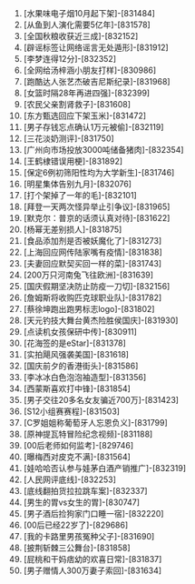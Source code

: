 
1. [水果味电子烟10月起下架]-[831484]
1. [从鱼到人演化需要5亿年]-[831578]
1. [全国秋粮收获近三成]-[832152]
1. [辟谣标签让网络谣言无处遁形]-[831912]
1. [李梦连得12分]-[832352]
1. [全网给汤梓涵小朋友打样]-[830986]
1. [跑酷达人张艺杰破吉尼斯纪录]-[831968]
1. [女篮时隔28年再进四强]-[832399]
1. [农民父亲割肾救子]-[831608]
1. [东方甄选回应下架玉米]-[831472]
1. [男子存钱忘点确认1万元被偷]-[832119]
1. [三花淡奶测评]-[831750]
1. [广州向市场投放3000吨储备猪肉]-[832354]
1. [王鹤棣错误用梗]-[831892]
1. [保定6例初筛阳性均为大学新生]-[831746]
1. [明星集体告别九月]-[832076]
1. [打个架掉了一年的毛]-[832101]
1. [拜登一天两次怪异举止引争议]-[831965]
1. [默克尔：普京的话须认真对待]-[831622]
1. [杨幂无差别损人]-[831875]
1. [食品添加剂是否被妖魔化了]-[831273]
1. [上海回应网传陆家嘴有疫情]-[831838]
1. [夫妻回应默契买回一样的菜]-[831743]
1. [200万只河南兔飞往欧洲]-[831639]
1. [国庆假期坚决防止防疫一刀切]-[832156]
1. [詹姆斯将收购匹克球职业队]-[831782]
1. [蔡徐坤跑出跑男标志logo]-[831802]
1. [天元钓技大舞台黄杰险胜侯国庆]-[831930]
1. [点读机女孩保研中传]-[830911]
1. [花海签的是eStar]-[831378]
1. [实拍飓风强袭美国]-[831618]
1. [国庆前夕的香港街头]-[831586]
1. [李冰冰白色泡泡袖造型]-[831356]
1. [西蒙斯喜欢打中锋]-[831854]
1. [男子交往20多名女友骗近700万]-[831423]
1. [S12小组赛赛程]-[831503]
1. [C罗姐姐称葡萄牙人忘恩负义]-[831799]
1. [原神提瓦特冒险纪念视频]-[831188]
1. [00后老师如何监考]-[829746]
1. [曝梅西对皮克不满]-[831564]
1. [娃哈哈否认参与娃茅白酒产销推广]-[832319]
1. [人民网评底线]-[832253]
1. [底线翻拍货拉拉跳车案]-[832337]
1. [男生的胃vs女生的胃]-[830747]
1. [男子酒后捡狗家门口睡一宿]-[832220]
1. [00后已经22岁了]-[829686]
1. [我的卡路里男孩冤种父子]-[831690]
1. [披荆斩棘三公舞台]-[831858]
1. [屁桃和干妈痞幼的欢喜日常]-[831837]
1. [男子赠情人300万妻子索回]-[831634]